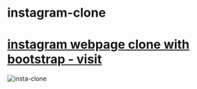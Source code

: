 # instagram-clone
# [instagram webpage clone with bootstrap - visit](https://volkankaraali.github.io/instagram-clone/)
![insta-clone](https://user-images.githubusercontent.com/23154975/113178185-034b2b00-9257-11eb-9b0f-ef061f77923e.png)
